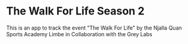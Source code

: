 # The Walk For Life Season 2
This is an app to track the event "The Walk For Life" by the Njalla Quan Sports Academy Limbe in Collaboration with the Grey Labs
